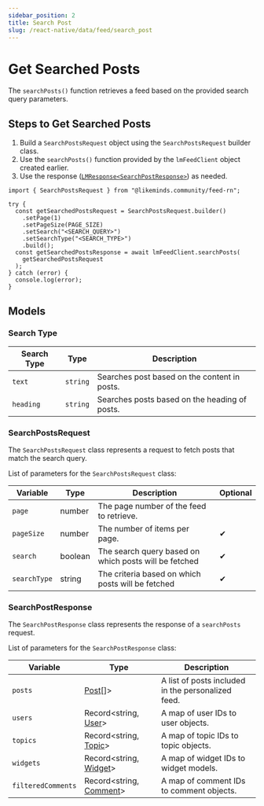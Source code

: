 ```yaml
---
sidebar_position: 2
title: Search Post
slug: /react-native/data/feed/search_post
---
```


# Get Searched Posts

The `searchPosts()` function retrieves a feed based on the provided search query parameters.

## Steps to Get Searched Posts

1. Build a `SearchPostsRequest` object using the `SearchPostsRequest` builder class.
2. Use the `searchPosts()` function provided by the `lmFeedClient` object created earlier.
3. Use the response ([`LMResponse<SearchPostResponse>`](../Models/response-wrapper.md)) as needed.

```tsx
import { SearchPostsRequest } from "@likeminds.community/feed-rn";

try {
  const getSearchedPostsRequest = SearchPostsRequest.builder()
    .setPage(1)
    .setPageSize(PAGE_SIZE)
    .setSearch("<SEARCH_QUERY>")
    .setSearchType("<SEARCH_TYPE>")
    .build();
  const getSearchedPostsResponse = await lmFeedClient.searchPosts(
    getSearchedPostsRequest
  );
} catch (error) {
  console.log(error);
}
```

## Models

### Search Type

| Search Type | Type     | Description                                   |
| ----------- | -------- | --------------------------------------------- |
| `text`      | `string` | Searches post based on the content in posts.  |
| `heading`   | `string` | Searches posts based on the heading of posts. |

### SearchPostsRequest

The `SearchPostsRequest` class represents a request to fetch posts that match the search query.

List of parameters for the `SearchPostsRequest` class:

| Variable     | Type    | Description                                           | Optional |
| ------------ | ------- | ----------------------------------------------------- | -------- |
| `page`       | number  | The page number of the feed to retrieve.              |          |
| `pageSize`   | number  | The number of items per page.                         | &#10004; |
| `search`     | boolean | The search query based on which posts will be fetched | &#10004; |
| `searchType` | string  | The criteria based on which posts will be fetched     | &#10004; |

### SearchPostResponse

The `SearchPostResponse` class represents the response of a `searchPosts` request.

List of parameters for the `SearchPostResponse` class:

| Variable           | Type                                                     | Description                                        |
| ------------------ | -------------------------------------------------------- | -------------------------------------------------- |
| `posts`            | [Post](../Models/post-model.md)[]>                       | A list of posts included in the personalized feed. |
| `users`            | Record<string, [User](../Models/user-model.md)>          | A map of user IDs to user objects.                 |
| `topics`           | Record<string, [Topic](../Models/topic-model.md)>        | A map of topic IDs to topic objects.               |
| `widgets`          | Record<string, [Widget](../Models/post-model.md#widget)> | A map of widget IDs to widget models.              |
| `filteredComments` | Record<string, [Comment](../Models/comment-model.md)>    | A map of comment IDs to comment objects.           |
